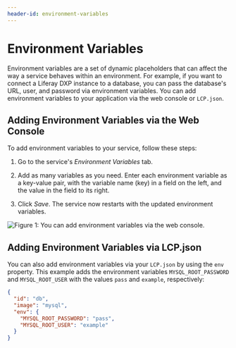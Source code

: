 ```yaml
---
header-id: environment-variables
---
```


# Environment Variables

Environment variables are a set of dynamic placeholders that can affect the way 
a service behaves within an environment. For example, if you want to connect a 
Liferay DXP instance to a database, you can pass the database's URL, user, and 
password via environment variables. You can add environment variables to your 
application via the web console or `LCP.json`. 

## Adding Environment Variables via the Web Console

To add environment variables to your service, follow these steps: 

1.  Go to the service's *Environment Variables* tab. 

2.  Add as many variables as you need. Enter each environment variable as a 
    key-value pair, with the variable name (key) in a field on the left, and the 
    value in the field to its right. 

3.  Click *Save*. The service now restarts with the updated environment 
    variables. 

![Figure 1: You can add environment variables via the web console.](../../images/env-vars-add-web-console.png)

## Adding Environment Variables via LCP.json

You can also add environment variables via your `LCP.json` by using the `env` 
property. This example adds the environment variables `MYSQL_ROOT_PASSWORD` and 
`MYSQL_ROOT_USER` with the values `pass` and `example`, respectively: 

```json
{
  "id": "db",
  "image": "mysql",
  "env": {
    "MYSQL_ROOT_PASSWORD": "pass",
    "MYSQL_ROOT_USER": "example"
  }
}
```

